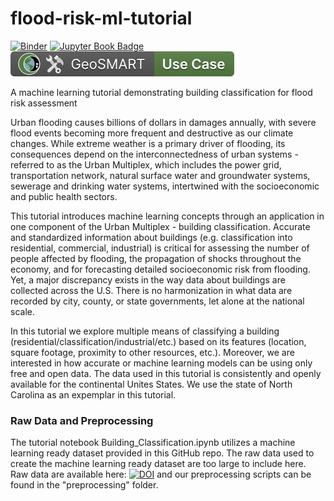 # flood-risk-ml-tutorial

[![Binder](https://mybinder.org/badge_logo.svg)](https://mybinder.org/v2/gh/geo-smart/flood-risk-ml-tutorial/HEAD?labpath=Building_Classification.ipynb)
[![Jupyter Book Badge](https://jupyterbook.org/badge.svg)](https://geo-smart.github.io/scm_geosmart_use_case)
[![GeoSMART Library Badge](./use_case_badge.svg)](https://geo-smart.github.io/usecases)

A machine learning tutorial demonstrating building classification for flood risk assessment

Urban flooding causes billions of dollars in damages annually, with severe flood events becoming more frequent and destructive as our climate changes. While extreme weather is a primary driver of flooding, its consequences depend on the interconnectedness of urban systems - referred to as the Urban Multiplex, which includes the power grid, transportation network, natural surface water and groundwater systems, sewerage and drinking water systems, intertwined with the socioeconomic and public health sectors.

This tutorial introduces machine learning concepts through an application in one component of the Urban Multiplex - building classification. Accurate and standardized information about buildings (e.g. classification into residential, commercial, industrial) is critical for assessing the number of people affected by flooding, the propagation of shocks throughout the economy, and for forecasting detailed socioeconomic risk from flooding. Yet, a major discrepancy exists in the way data about buildings are collected across the U.S. There is no harmonization in what data are recorded by city, county, or state governments, let alone at the national scale.

In this tutorial we explore multiple means of classifying a building (residential/classification/industrial/etc.) based on its features (location, square footage, proximity to other resources, etc.). Moreover, we are interested in how accurate or machine learning models can be using only free and open data. The data used in this tutorial is consistently and openly available for the continental Unites States. We use the state of North Carolina as an expemplar in this tutorial.

### Raw Data and Preprocessing
The tutorial notebook Building_Classification.ipynb utilizes a machine learning ready dataset provided in this GitHub repo. The raw data used to create the machine learning ready dataset are too large to include here. Raw data are available here: [![DOI](https://zenodo.org/badge/DOI/10.5281/zenodo.7696864.svg)](https://doi.org/10.5281/zenodo.7696864) and our preprocessing scripts can be found in the "preprocessing" folder.
